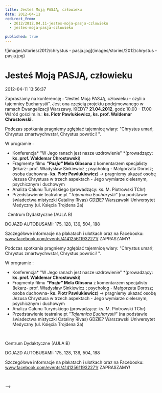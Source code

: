 ```yaml
---
title: Jesteś Moją PASJĄ, człowieku
date: 2012-04-11
redirect_from: 
  - 2012/2012.04.11-jestes-moja-pasja-czlowieku
  - jestes-moja-pasja-czlowieku

published: true
---
```



![images/stories/2012/chrystus - pasja.jpg](images/stories/2012/chrystus - pasja.jpg)

# Jesteś Moją PASJĄ, człowieku

<time>2012-04-11 13:56:37</time>




Zapraszamy na konferencję : "Jesteś Moją PASJĄ, człowieku - czyli o tajemnicy Eucharystii". Jest ona częścią projektu podejmowanego w ramach Ewangelizacji Warszawy.
KIEDY? **21.04.2012**, godz 10.00 - 17.00
 
Wśród gości m.in.:&nbsp;**ks. Piotr Pawlukiewicz,&nbsp;**ks. prof. Waldemar Chrostowski.****
****&nbsp;****
 

<!--{{intro-break}}-->

Podczas spotkania pragniemy zgłębiać tajemnicę wiary: "Chrystus umarł, Chrystus zmartwychwstał, Chrystus powróci! ".

 W programie :
- Konferencja* "W Jego ranach jest nasze uzdrowienie" *(prowadzący: **ks. prof. Waldemar Chrostowski**)
 - Fragmenty filmu ***"Pasja"* Mela Gibsona** z komentarzem specjalisty (lekarz- prof. Władysław Sinkiewicz ; psycholog - Małgorzata Dorosz; osoba duchowna- **ks. Piotr Pawlukiewicz**) -&gt; pragniemy ukazać osobę Jezusa Chrystusa w trzech aspektach - Jego wymiarze cielesnym, psychicznym i duchowym
 - Analiza Całunu Turyńskiego (prowadzący: ks. M. Piotrowski TChr)
 - Przedstawienie teatralne pt *"Tajemnica Eucharystii"* (na podstawie świadectwa mistyczki Cataliny Rivas)
GDZIE? Warszawski 
Uniwersytet Medyczny (ul. Księcia Trojdena 2a)

 
Centrum Dydaktyczne (AULA B)
 
 DOJAZD AUTOBUSAMI: 175, 128, 136, 504, 188

Szczegółowe informacje na plakatach i ulotkach oraz na Facebooku: www.facebook.com/events/414125611932271/
 ZAPRASZAMY!
 


<!--CONTENT FROM OLD SERVER (jos before 2013): 




Zapraszamy na konferencję : "Jesteś Moją PASJĄ, człowieku - czyli o tajemnicy Eucharystii". Jest ona częścią projektu podejmowanego w ramach Ewangelizacji Warszawy.


KIEDY? **21.04.2012**, godz 10.00 - 17.00


 


Wśród gości m.in.:&nbsp;**ks. Piotr Pawlukiewicz,&nbsp;**ks. prof. Waldemar Chrostowski.****


****&nbsp;****


 


<!--{{intro-break}}-->


Podczas spotkania pragniemy zgłębiać tajemnicę wiary: "Chrystus umarł, Chrystus zmartwychwstał, Chrystus powróci! ".

 W programie :
- Konferencja* "W Jego ranach jest nasze uzdrowienie" *(prowadzący: **ks. prof. Waldemar Chrostowski**)
 - Fragmenty filmu ***"Pasja"* Mela Gibsona** z komentarzem specjalisty (lekarz- prof. Władysław Sinkiewicz ; psycholog - Małgorzata Dorosz; osoba duchowna- **ks. Piotr Pawlukiewicz**) -&gt; pragniemy ukazać osobę Jezusa Chrystusa w trzech aspektach - Jego wymiarze cielesnym, psychicznym i duchowym
 - Analiza Całunu Turyńskiego (prowadzący: ks. M. Piotrowski TChr)
 - Przedstawienie teatralne pt *"Tajemnica Eucharystii"* (na podstawie świadectwa mistyczki Cataliny Rivas)
GDZIE? Warszawski Uniwersytet Medyczny (ul. Księcia Trojdena 2a)

 


Centrum Dydaktyczne (AULA B)
 
 DOJAZD AUTOBUSAMI: 175, 128, 136, 504, 188

Szczegółowe informacje na plakatach i ulotkach oraz na Facebooku: www.facebook.com/events/414125611932271/
 ZAPRASZAMY!


 

-->

<!--{{json:{"created_date":"2012-04-11 13:56:37","publish_down":"0000-00-00 00:00:00","id":"1091"}}}-->